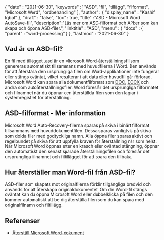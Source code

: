 {
  "date" : "2021-06-30",
  "keywords" :[ "ASD", "fil", "tillägg", "filformat", "Microsoft Word", "ordbehandling" ],
  "author" : {
    "display_name" : "Kashif Iqbal"
},
  "draft" : "false",
  "toc" : true,
  "title" :"ASD - Microsoft Word AutoSave-fil",
  "description":"Läs mer om ASD-filformat och API:er som kan skapa och öppna ASD-filer.",
  "linktitle" : "ASD",
  "menu" : {
    "docs" : {
      "parent" : "word-processing"
}
},
  "lastmod" : "2021-06-30"
}

## Vad är en ASD-fil?

En fil med tillägget .asd är en Microsoft Word-återställningsfil som genereras automatiskt tillsammans med huvudfilerna i Word. Den används för att återställa den ursprungliga filen om Word-applikationen inte fungerar eller stängs oväntat, vilket resulterar i att data eller huvudfil går förlorad. Microsoft Word kan spara alla dokumentfilformat som [DOC](/sv/word-processing/doc/), [DOCX](/sv/word-processing/docx/) och andra som autoåterställningsfiler. Word föreslår det ursprungliga filformatet och filnamnet när du öppnar den återställda filen som den lagrar i systemregistret för återställning.

## ASD-filformat - Mer information

Microsoft Word Auto-Recovery-filerna sparas på skiva i binärt filformat tillsammans med huvuddokumentfilen. Dessa sparas vanligtvis på skiva som dolda filer med godtyckliga namn. Alla öppna filer sparas aktivt och regelbundet på skiva för att uppfylla kraven för återställning när som helst. När Microsoft Word öppnas efter en krasch eller oväntad stängning, öppnar den automatiskt den senast sparade återställningsfilen och föreslår det ursprungliga filnamnet och filtillägget för att spara den tillbaka.

## Hur återställer man Word-fil från ASD-fil?

ASD-filer som skapats mot originalfilerna förblir tillgängliga bredvid och används för att återskapa originaldokumentet. Om din Word-fil stängs oväntat kan du öppna Microsoft Word eller dubbelklicka på filen och den kommer automatiskt att be dig återställa filen som du kan spara med originalfilnamn och filtillägg.

## Referenser

* [Återställ Microsoft Word-dokument](https://learn.microsoft.com/en-us/office/troubleshoot/word/recover-lost-unsaved-corrupted-document)

